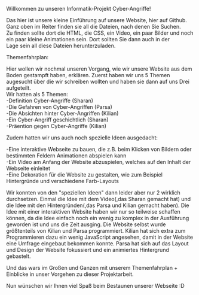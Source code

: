 Willkommen zu unseren Informatik-Projekt Cyber-Angriffe!

Das hier ist unsere kleine Einführung auf unsere Website, hier auf Github. Ganz oben im Reiter finden sie all die Dateien, nach denen Sie Suchen.<br>
Zu finden sollte dort die HTML, die CSS, ein Video, ein paar Bilder und noch ein paar kleine Animationen sein. Dort sollten Sie dann auch in der <br>
Lage sein all diese Dateien herunterzuladen.<br>

Themenfahrplan:

Hier wollen wir nochmal unseren Vorgang, wie wir unsere Website aus dem Boden gestampft haben, erklären. Zuerst haben wir uns 5 Themen<br>
augesucht über die wir schreiben wollten und haben sie dann auf uns Drei aufgeteilt.<br>
Wir hatten als 5 Themen:<br>
-Definition Cyber-Angriffe (Sharan)<br>
-Die Gefahren von Cyber-Angriffen (Parsa)<br>
-Die Absichten hinter Cyber-Angriffen (Kilian)<br>
-Ein Cyber-Angriff geschichtlich (Sharan)<br>
-Präention gegen Cyber-Angriffe (Kilian)<br>

Zudem hatten wir uns auch noch spezielle Ideen ausgedacht:

-Eine interaktive Webseite zu bauen, die z.B. beim Klicken von Bildern oder bestimmten Feldern Animationen abspielen kann<br>
-Ein Video am Anfang der Website abzuspielen, welches auf den Inhalt der Webseite einleitet<br>
-Eine Dekoration für die Website zu gestalten, wie zum Beispiel Hintergründe und verschiedene Farb-Layouts<br>

Wir konnten von den "speziellen Ideen" dann leider aber nur 2 wirklich durchsetzen. Einmal die Idee mit dem Video(,das Sharan gemacht hat) und
die Idee mit den Hintergründen(,das Parsa und Kilian gemacht haben). Die Idee mit einer interaktiven Website haben wir nur so teilweise
schaffen können, da die Idee einfach noch ein wenig zu komplex in der Ausführung geworden ist und uns die Zeit ausging.
Die Website selbst wurde größtenteils von Kilian und Parsa programmiert. Kilian hat sich extra zum Programmieren dazu ein wenig JavaScript
angesehen, damit in der Website eine Umfrage eingebaut bekommen konnte. Parsa hat sich auf das Layout und Design der Website fokussiert und ein
animiertes Hintergrund gebastelt.

Und das wars im Großen und Ganzen mit unserem Themenfahrplan + Einblicke in unser Vorgehen zu dieser Projektarbeit.


Nun wünschen wir Ihnen viel Spaß beim Bestaunen unserer Webseite :D

